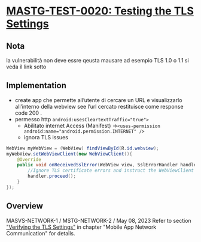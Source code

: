 # [MASTG-TEST-0020: Testing the TLS Settings](https://mas.owasp.org/MASTG/tests/android/MASVS-NETWORK/MASTG-TEST-0020)

## Nota

la vulnerabilità non deve essre qeusta mausare ad esempio TLS 1.0 o 1.1 si veda il link sotto


## Implementation
- create app che permette all’utente di cercare un URL e visualizzarlo all’interno della webview see l’url cercato restituisce come response code 200 .
- permesso http `android:usesCleartextTraffic="true">`
    - Abilitato internet Access (Manifest) →`<uses-permission android:name="android.permission.INTERNET" />`
    - ignora TLS issues

```java
WebView myWebView = (WebView) findViewById(R.id.webview);
myWebView.setWebViewClient(new WebViewClient(){
    @Override
    public void onReceivedSslError(WebView view, SslErrorHandler handler, SslError error) {
        //Ignore TLS certificate errors and instruct the WebViewClient to load the website
        handler.proceed();
    }
});
```

## Overview
MASVS-NETWORK-1 / MSTG-NETWORK-2 / May 08, 2023
Refer to section ["Verifying the TLS Settings"](https://mas.owasp.org/MASTG/tests/ios/MASVS-NETWORK/MASTG-TEST-0066/) in chapter "Mobile App Network Communication" for details.
